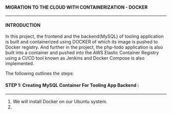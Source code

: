 
#### MIGRATION TO THE CLOUD WITH CONTAINERIZATION - DOCKER
---------------------------------------------------------------------
#### INTRODUCTION
In this project, the frontend and the backend(MySQL) of tooling application is built and containerized using DOCKER of which its image is pushed to Docker registry. And further in the project, the php-todo application is also built into a container and pushed into the AWS Elastic Container Registry using a CI/CD tool known as Jenkins and Docker Compose is also implemented.

The following outlines the steps:


#### STEP 1: Creating MySQL Container For Tooling App Backend :
---------------------------------------------------------------------------
1. We will install Docker on our Ubuntu system.
2. 

